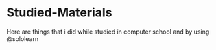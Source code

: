 # Studied-Materials
Here are things that i did while studied in computer school and by using @sololearn
